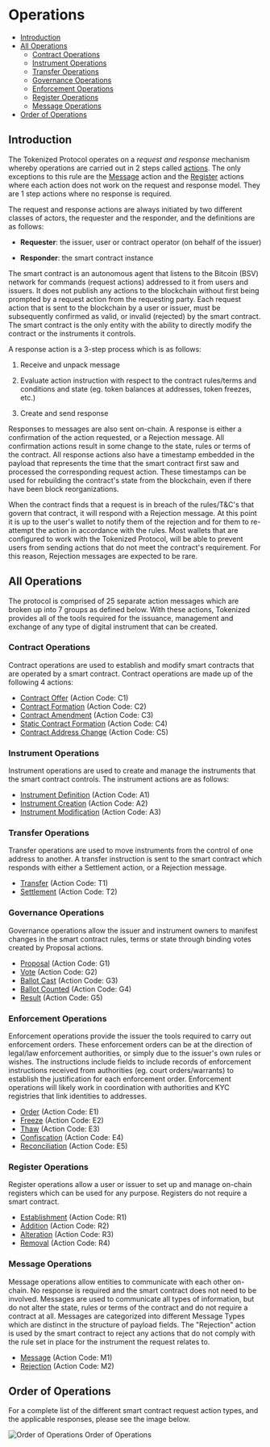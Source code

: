 # Operations

- [Introduction](#introduction)
- [All Operations](#all-operations)
  - [Contract Operations](#contract-operations)
  - [Instrument Operations](#instrument-operations)
  - [Transfer Operations](#transfer-operations)
  - [Governance Operations](#governance-operations)
  - [Enforcement Operations](#enforcement-operations)
  - [Register Operations](#register-operations)
  - [Message Operations](#message-operations)
- [Order of Operations](#order-of-operations)

<a name="introduction"></a>

## Introduction

The Tokenized Protocol operates on a _request and response_ mechanism whereby operations are carried out in 2 steps called [actions](../protocol/actions#action-actions). The only exceptions to this rule are the [Message](../protocol/actions#action-message) action and the [Register](../protocol/actions#action-addition) actions where each action does not work on the request and response model. They are 1 step actions where no response is required.

The request and response actions are always initiated by two different classes of actors, the requester and the responder, and the definitions are as follows:

- **Requester**: the issuer, user or contract operator (on behalf of the issuer)

- **Responder**: the smart contract instance

The smart contract is an autonomous agent that listens to the Bitcoin (BSV) network for commands (request actions) addressed to it from users and issuers. It does not publish any actions to the blockchain without first being prompted by a request action from the requesting party. Each request action that is sent to the blockchain by a user or issuer, must be subsequently confirmed as valid, or invalid (rejected) by the smart contract. The smart contract is the only entity with the ability to directly modify the contract or the instruments it controls.

A response action is a 3-step process which is as follows:

1. Receive and unpack message

2. Evaluate action instruction with respect to the contract rules/terms and conditions and state (eg. token balances at addresses, token freezes, etc.)

3. Create and send response

Responses to messages are also sent on-chain. A response is either a confirmation of the action requested, or a Rejection message. All confirmation actions result in some change to the state, rules or terms of the contract. All response actions also have a timestamp embedded in the payload that represents the time that the smart contract first saw and processed the corresponding request action. These timestamps can be used for rebuilding the contract's state from the blockchain, even if there have been block reorganizations.

When the contract finds that a request is in breach of the rules/T&C's that govern that contract, it will respond with a Rejection message. At this point it is up to the user's wallet to notify them of the rejection and for them to re-attempt the action in accordance with the rules. Most wallets that are configured to work with the Tokenized Protocol, will be able to prevent users from sending actions that do not meet the contract's requirement. For this reason, Rejection messages are expected to be rare.

<a name="all-operations"></a>

## All Operations

The protocol is comprised of 25 separate action messages which are broken up into 7 groups as defined below. With these actions, Tokenized provides all of the tools required for the issuance, management and exchange of any type of digital instrument that can be created.

<a name="contract-operations"></a>

### Contract Operations

Contract operations are used to establish and modify smart contracts that are operated by a smart contract. Contract operations are made up of the following 4 actions:

- [Contract Offer](../protocol/actions#action-contract-offer) (Action Code: C1)
- [Contract Formation](../protocol/actions#action-contract-formation) (Action Code: C2)
- [Contract Amendment](../protocol/actions#action-contract-amendment) (Action Code: C3)
- [Static Contract Formation](../protocol/actions#action-static-contract-formation) (Action Code: C4)
- [Contract Address Change](../protocol/actions#action-contract-address-change) (Action Code: C5)

<a name="instrument-operations"></a>

### Instrument Operations

Instrument operations are used to create and manage the instruments that the smart contract controls. The instrument actions are as follows:

- [Instrument Definition](../protocol/actions#action-instrument-definition) (Action Code: A1)
- [Instrument Creation](../protocol/actions#action-instrument-creation) (Action Code: A2)
- [Instrument Modification](../protocol/actions#action-instrument-modification) (Action Code: A3)

<a name="transfer-operations"></a>

### Transfer Operations

Transfer operations are used to move instruments from the control of one address to another. A transfer instruction is sent to the smart contract which responds with either a Settlement action, or a Rejection message.

- [Transfer](../protocol/actions#action-transfer) (Action Code: T1)
- [Settlement](../protocol/actions#action-settlement) (Action Code: T2)

<a name="governance-operations"></a>

### Governance Operations

Governance operations allow the issuer and instrument owners to manifest changes in the smart contract rules, terms or state through binding votes created by Proposal actions.

- [Proposal](../protocol/actions#action-proposal) (Action Code: G1)
- [Vote](../protocol/actions#action-vote) (Action Code: G2)
- [Ballot Cast](../protocol/actions#action-ballot-cast) (Action Code: G3)
- [Ballot Counted](../protocol/actions#action-ballot-counted) (Action Code: G4)
- [Result](../protocol/actions#action-result) (Action Code: G5)

<a name="enforcement-operations"></a>

### Enforcement Operations

Enforcement operations provide the issuer the tools required to carry out enforcement orders. These enforcement orders can be at the direction of legal/law enforcement authorities, or simply due to the issuer's own rules or wishes. The instructions include fields to include records of enforcement instructions received from authorities (eg. court orders/warrants) to establish the justification for each enforcement order. Enforcement operations will likely work in coordination with authorities and KYC registries that link identities to addresses.

- [Order](../protocol/actions#action-order) (Action Code: E1)
- [Freeze](../protocol/actions#action-freeze) (Action Code: E2)
- [Thaw](../protocol/actions#action-thaw) (Action Code: E3)
- [Confiscation](../protocol/actions#action-confiscation) (Action Code: E4)
- [Reconciliation](../protocol/actions#action-reconciliation) (Action Code: E5)

<a name="register-operations"></a>

### Register Operations

Register operations allow a user or issuer to set up and manage on-chain registers which can be used for any purpose. Registers do not require a smart contract.

- [Establishment](../protocol/actions#action-establishment) (Action Code: R1)
- [Addition](../protocol/actions#action-addition) (Action Code: R2)
- [Alteration](../protocol/actions#action-alteration) (Action Code: R3)
- [Removal](../protocol/actions#action-removal) (Action Code: R4)

<a name="message-operations"></a>

### Message Operations

Message operations allow entities to communicate with each other on-chain. No response is required and the smart contract does not need to be involved. Messages are used to communicate all types of information, but do not alter the state, rules or terms of the contract and do not require a contract at all. Messages are categorized into different Message Types which are distinct in the structure of payload fields. The "Rejection" action is used by the smart contract to reject any actions that do not comply with the rule set in place for the instrument the request relates to.

- [Message](../protocol/actions#action-message) (Action Code: M1)
- [Rejection](../protocol/actions#action-rejection) (Action Code: M2)

<a name="order-of-operations"></a>

## Order of Operations

For a complete list of the different smart contract request action types, and the applicable responses, please see the image below.

![Order of Operations](https://raw.githubusercontent.com/tokenized/docs/master/images/order-of-operations.svg?sanitize=true)
<span name="image-label">Order of Operations</span>
